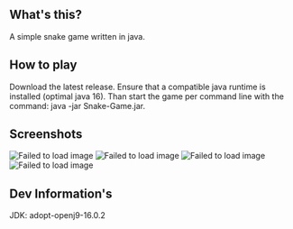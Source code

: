 ## What's this?
A simple snake game written in java.

## How to play
Download the latest release. Ensure that a compatible java runtime is installed (optimal java 16). Than start the game per command line with the command: java -jar Snake-Game.jar.

## Screenshots
![Failed to load image](https://i.ibb.co/dmGC49N/mainMenu.png)
![Failed to load image](https://i.ibb.co/myT8L6w/game.png)
![Failed to load image](https://i.ibb.co/8gHbr3q/pause.png)
![Failed to load image](https://i.ibb.co/4T0ZMbj/gameOver.png)

## Dev Information's
JDK: adopt-openj9-16.0.2
